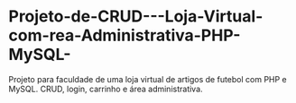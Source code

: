 # Projeto-de-CRUD---Loja-Virtual-com-rea-Administrativa-PHP-MySQL-
Projeto para faculdade de uma loja virtual de artigos de futebol com PHP e MySQL. CRUD, login, carrinho e área administrativa.
